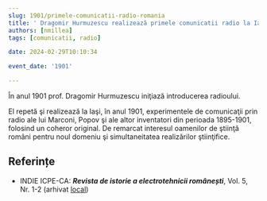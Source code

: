 ```yaml
---
slug: 1901/primele-comunicatii-radio-romania
title: ' Dragomir Hurmuzescu realizează primele comunicatii radio la Iași'
authors: [nmillea]
tags: [comunicatii, radio]

date: 2024-02-29T10:10:34

event_date: '1901'

---
```


În anul 1901 prof. Dragomir Hurmuzescu iniţiază introducerea radioului.

<!-- truncate -->

El repetă şi
realizează la Iaşi, în anul 1901, experimentele de comunicaţii prin radio ale lui
Marconi, Popov şi ale altor inventatori din perioada 1895-1901, folosind un coheror
original. De remarcat interesul oamenilor de ştiinţă români pentru noul domeniu şi
simultaneitatea realizărilor ştiinţifice.

## Referințe

- INDIE ICPE-CA: _**Revista de istorie a electrotehnicii românești**_, Vol. 5, Nr. 1-2 (arhivat [local](https://cronica-it.github.io/arhiva/#2019))
